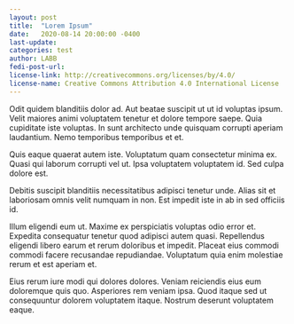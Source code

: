 ```yaml
---
layout: post
title:  "Lorem Ipsum"
date:   2020-08-14 20:00:00 -0400
last-update:
categories: test
author: LABB
fedi-post-url: 
license-link: http://creativecommons.org/licenses/by/4.0/
license-name: Creative Commons Attribution 4.0 International License
---
```


Odit quidem blanditiis dolor ad. Aut beatae suscipit ut ut id voluptas ipsum. Velit maiores animi voluptatem tenetur et dolore tempore saepe. Quia cupiditate iste voluptas. In sunt architecto unde quisquam corrupti aperiam laudantium. Nemo temporibus temporibus et et.

Quis eaque quaerat autem iste. Voluptatum quam consectetur minima ex. Quasi qui laborum corrupti vel ut. Ipsa voluptatem voluptatem id. Sed culpa dolore est.

Debitis suscipit blanditiis necessitatibus adipisci tenetur unde. Alias sit et laboriosam omnis velit numquam in non. Est impedit iste in ab in sed officiis id.

Illum eligendi eum ut. Maxime ex perspiciatis voluptas odio error et. Expedita consequatur tenetur quod adipisci autem quasi. Repellendus eligendi libero earum et rerum doloribus et impedit. Placeat eius commodi commodi facere recusandae repudiandae. Voluptatum quia enim molestiae rerum et est aperiam et.

Eius rerum iure modi qui dolores dolores. Veniam reiciendis eius eum doloremque quis quo. Asperiores rem veniam ipsa. Quod itaque sed ut consequuntur dolorem voluptatem itaque. Nostrum deserunt voluptatem eaque.
